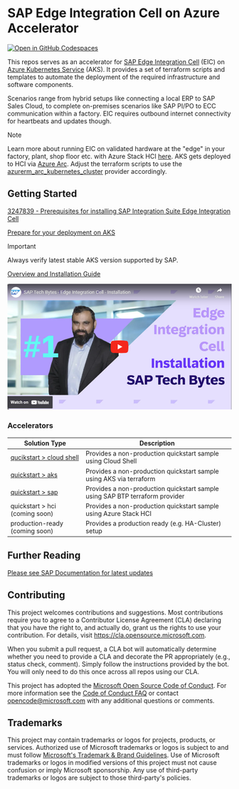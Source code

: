 # SAP Edge Integration Cell on Azure Accelerator

[![Open in GitHub Codespaces](https://github.com/codespaces/badge.svg)](https://github.com/codespaces/new?hide_repo_select=true&ref=main&repo=773743527)

This repos serves as an accelerator for [SAP Edge Integration Cell](https://help.sap.com/docs/integration-suite/sap-integration-suite/setting-up-and-managing-edge-integration-cell) (EIC) on [Azure Kubernetes Service](https://learn.microsoft.com/azure/aks/what-is-aks) (AKS). It provides a set of terraform scripts and templates to automate the deployment of the required infrastructure and software components.

Scenarios range from hybrid setups like connecting a local ERP to SAP Sales Cloud, to complete on-premises scenarios like SAP PI/PO to ECC communication within a factory. EIC requires outbound internet connectivity for heartbeats and updates though.

> [!NOTE]
> Learn more about running EIC on validated hardware at the "edge" in your factory, plant, shop floor etc. with Azure Stack HCI [here](https://learn.microsoft.com/azure-stack/hci/).
> AKS gets deployed to HCI via [Azure Arc](https://learn.microsoft.com/azure/aks/hybrid/resource-manager-quickstart). Adjust the terraform scripts to use the [azurerm_arc_kubernetes_cluster](https://registry.terraform.io/providers/hashicorp/azurerm/latest/docs/resources/arc_kubernetes_cluster) provider accordingly.

## Getting Started

[3247839 - Prerequisites for installing SAP Integration Suite Edge Integration Cell](https://me.sap.com/notes/3247839)

[Prepare for your deployment on AKS](https://help.sap.com/docs/integration-suite/sap-integration-suite/prepare-for-deployment-on-azure-kubernetes-service-aks)

> [!IMPORTANT]
> Always verify latest stable AKS version supported by SAP.

[Overview and Installation Guide](https://blogs.sap.com/2023/11/16/next-gen-hybrid-integration-with-sap-integration-suite-edge-integration-cell-introduction-setup/)

[![Teaser for YouTube video for SAP EIC install](assets/eic-install-video.png)](https://www.youtube.com/watch?v=PHPPnma7Y1A)

### Accelerators

|Solution Type|Description|
|---|---|
|[qucikstart > cloud shell](quickstart/cloudshell/README.md)|Provides a non-production quickstart sample using Cloud Shell|
|[quickstart > aks](quickstart/aks/README.md)|Provides a non-production quickstart sample using AKS via terraform|
|[quickstart > sap](quickstart/sap/README.md)|Provides a non-production quickstart sample using SAP BTP terraform provider|
|quickstart > hci (coming soon)|Provides a non-production quickstart sample using Azure Stack HCI|
|production-ready (coming soon)|Provides a production ready (e.g. HA-Cluster) setup|

## Further Reading

[Please see SAP Documentation for latest updates](https://help.sap.com/docs/integration-suite/sap-integration-suite/prepare-your-kubernetes-cluster)

## Contributing

This project welcomes contributions and suggestions.  Most contributions require you to agree to a
Contributor License Agreement (CLA) declaring that you have the right to, and actually do, grant us
the rights to use your contribution. For details, visit https://cla.opensource.microsoft.com.

When you submit a pull request, a CLA bot will automatically determine whether you need to provide
a CLA and decorate the PR appropriately (e.g., status check, comment). Simply follow the instructions
provided by the bot. You will only need to do this once across all repos using our CLA.

This project has adopted the [Microsoft Open Source Code of Conduct](https://opensource.microsoft.com/codeofconduct/).
For more information see the [Code of Conduct FAQ](https://opensource.microsoft.com/codeofconduct/faq/) or
contact [opencode@microsoft.com](mailto:opencode@microsoft.com) with any additional questions or comments.

## Trademarks

This project may contain trademarks or logos for projects, products, or services. Authorized use of Microsoft 
trademarks or logos is subject to and must follow 
[Microsoft's Trademark & Brand Guidelines](https://www.microsoft.com/en-us/legal/intellectualproperty/trademarks/usage/general).
Use of Microsoft trademarks or logos in modified versions of this project must not cause confusion or imply Microsoft sponsorship.
Any use of third-party trademarks or logos are subject to those third-party's policies.

